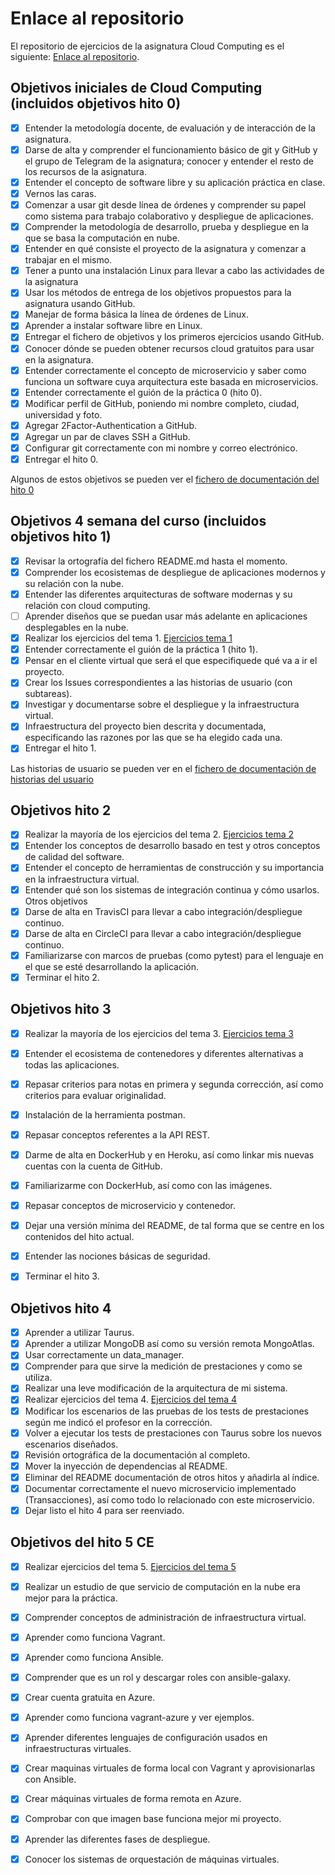 # Enlace al repositorio

El repositorio de ejercicios de la asignatura Cloud Computing es el siguiente: [Enlace al repositorio](https://github.com/NSInductus/CC_Ejercicios).

## Objetivos iniciales de Cloud Computing (incluidos objetivos hito 0)

- [x] Entender la metodología docente, de evaluación y de interacción de la asignatura.
- [x] Darse de alta y comprender el funcionamiento básico de git y GitHub y el grupo de Telegram de la asignatura; conocer y entender el resto de los recursos de la asignatura.
- [x] Entender el concepto de software libre y su aplicación práctica en clase.
- [x] Vernos las caras.
- [x] Comenzar a usar git desde línea de órdenes y comprender su papel como sistema para trabajo colaborativo y despliegue de aplicaciones.
- [x] Comprender la metodología de desarrollo, prueba y despliegue en la que se basa la computación en nube.
- [x] Entender en qué consiste el proyecto de la asignatura y comenzar a trabajar en el mismo.
- [x] Tener a punto una instalación Linux para llevar a cabo las actividades de la asignatura
- [x] Usar los métodos de entrega de los objetivos propuestos para la asignatura usando GitHub.
- [x] Manejar de forma básica la línea de órdenes de Linux.
- [x] Aprender a instalar software libre en Linux.
- [x] Entregar el fichero de objetivos y los primeros ejercicios usando GitHub.
- [x] Conocer dónde se pueden obtener recursos cloud gratuitos para usar en la asignatura.
- [x] Entender correctamente el concepto de microservicio y saber como funciona un software cuya arquitectura este basada en microservicios.
- [x] Entender correctamente el guión de la práctica 0 (hito 0).
- [x] Modificar perfil de GitHub, poniendo mi nombre completo, ciudad, universidad y foto.
- [x] Agregar 2Factor-Authentication a GitHub.
- [x] Agregar un par de claves SSH a GitHub.
- [x] Configurar git correctamente con mi nombre y correo electrónico.
- [x] Entregar el hito 0.

Algunos de estos objetivos se pueden ver el [fichero de documentación del hito 0](https://github.com/NSInductus/CC_Proyecto/blob/master/docs/hito0.md)

## Objetivos 4 semana del curso (incluidos objetivos hito 1)

- [x] Revisar la ortografía del fichero README.md hasta el momento.
- [x] Comprender los ecosistemas de despliegue de aplicaciones modernos y su relación con la nube.
- [x] Entender las diferentes arquitecturas de software modernas y su relación con cloud computing.
- [ ] Aprender diseños que se puedan usar más adelante en aplicaciones desplegables en la nube.
- [x] Realizar los ejercicios del tema 1. [Ejercicios tema 1](https://github.com/NSInductus/CC_Ejercicios/blob/master/arquitecturas_software_en_la_nube.md)
- [x] Entender correctamente el guión de la práctica 1 (hito 1).
- [x] Pensar en el cliente virtual que será el que especifiquede qué va a ir el proyecto.
- [x] Crear los Issues correspondientes a las historias de usuario (con subtareas).
- [x] Investigar y documentarse sobre el despliegue y la infraestructura virtual.
- [x] Infraestructura del proyecto bien descrita y documentada, especificando las razones por las que se ha elegido cada una.
- [x] Entregar el hito 1.

Las historias de usuario se pueden ver en el [fichero de documentación de historias del usuario](https://github.com/NSInductus/CC_Proyecto/blob/master/docs/historias_de_usuario.md)

## Objetivos hito 2

- [x] Realizar la mayoría de los ejercicios del tema 2. [Ejercicios tema 2](https://github.com/NSInductus/CC_Ejercicios/blob/master/desarrollo_basado_en_pruebas.md)
- [x] Entender los conceptos de desarrollo basado en test y otros conceptos de calidad del software.
- [x] Entender el concepto de herramientas de construcción y su importancia en la infraestructura virtual.
- [x] Entender qué son los sistemas de integración continua y cómo usarlos.
Otros objetivos
- [x] Darse de alta en TravisCI para llevar a cabo integración/despliegue continuo.
- [x] Darse de alta en CircleCI para llevar a cabo integración/despliegue continuo.
- [x] Familiarizarse con marcos de pruebas (como pytest) para el lenguaje en el que se esté desarrollando la aplicación.
- [x] Terminar el hito 2.

## Objetivos hito 3

- [x] Realizar la mayoría de los ejercicios del tema 3. [Ejercicios tema 3](https://github.com/NSInductus/CC_Ejercicios/blob/master/microservicios.md)
- [x] Entender el ecosistema de contenedores y diferentes alternativas a todas las aplicaciones.
- [x] Repasar criterios para notas en primera y segunda corrección, así como criterios para evaluar originalidad.
- [x] Instalación de la herramienta postman.
- [x] Repasar conceptos referentes a la API REST.
- [x] Darme de alta en DockerHub y en Heroku, así como linkar mis nuevas cuentas con la cuenta de GitHub.
- [x] Familiarizarme con DockerHub, así como con las imágenes.
- [x] Repasar conceptos de microservicio y contenedor.
- [x] Dejar una versión mínima del README, de tal forma que se centre en los contenidos del hito actual.
- [x] Entender las nociones básicas de seguridad.
- [x] Terminar el hito 3.


## Objetivos hito 4

- [x] Aprender a utilizar Taurus.
- [x] Aprender a utilizar MongoDB así como su versión remota MongoAtlas.
- [x] Usar correctamente un data_manager.
- [x] Comprender para que sirve la medición de prestaciones y como se utiliza.
- [x] Realizar una leve modificación de la arquitectura de mi sistema.
- [x] Realizar ejercicios del tema 4. [Ejercicios del tema 4](https://github.com/NSInductus/CC_Ejercicios/blob/master/usando_contenedores.md)
- [x] Modificar los escenarios de las pruebas de los tests de prestaciones según me indicó el profesor en la corrección.
- [x] Volver a ejecutar los tests de prestaciones con Taurus sobre los nuevos escenarios diseñados.
- [x] Revisión ortográfica de la documentación al completo.
- [x] Mover la inyección de dependencias al README.
- [x] Eliminar del README documentación de otros hitos y añadirla al índice.
- [x] Documentar correctamente el nuevo microservicio implementado (Transacciones), así como todo lo relacionado con este microservicio.
- [x] Dejar listo el hito 4 para ser reenviado.

## Objetivos del hito 5 CE

- [x] Realizar ejercicios del tema 5. [Ejercicios del tema 5](https://github.com/NSInductus/CC_Ejercicios/blob/master/orquestacion.md)
- [x] Realizar un estudio de que servicio de computación en la nube era mejor para la práctica.
- [x] Comprender conceptos de administración de infraestructura virtual.
- [x] Aprender como funciona Vagrant.
- [x] Aprender como funciona Ansible.
- [x] Comprender que es un rol y descargar roles con ansible-galaxy.
- [x] Crear cuenta gratuita en Azure.
- [x] Aprender como funciona vagrant-azure y ver ejemplos.
- [x] Aprender diferentes lenguajes de configuración usados en infraestructuras virtuales.
- [x] Crear maquinas virtuales de forma local con Vagrant y aprovisionarlas con Ansible.
- [x] Crear máquinas virtuales de forma remota en Azure.
- [x] Comprobar con que imagen base funciona mejor mi proyecto.
- [x] Aprender las diferentes fases de despliegue.
- [x] Conocer los sistemas de orquestación de máquinas virtuales.




